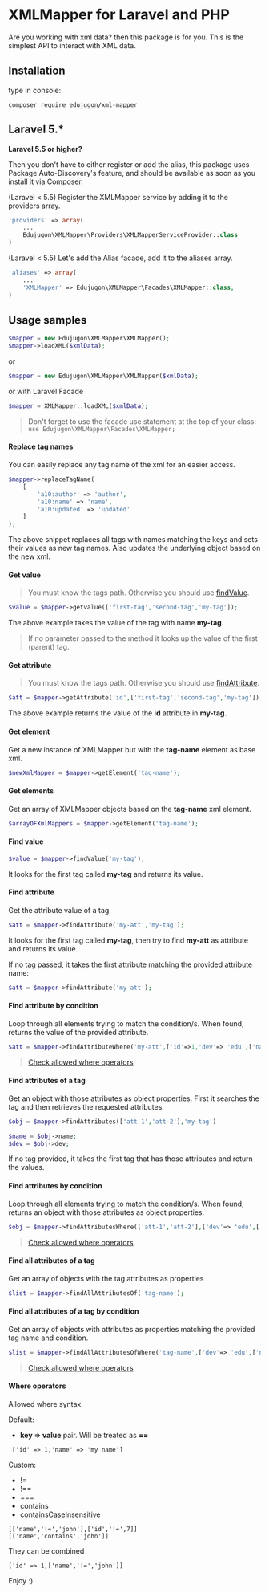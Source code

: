 # XMLMapper for Laravel and PHP

Are you working with xml data? then this package is for you. This is 
the simplest API to interact with XML data.

##  Installation

type in console:

```
composer require edujugon/xml-mapper
```

## Laravel 5.*

**Laravel 5.5 or higher?**

Then you don't have to either register or add the alias, this package uses Package Auto-Discovery's feature, and should be available as soon as you install it via Composer.

(Laravel < 5.5) Register the XMLMapper service by adding it to the providers array.
```php
'providers' => array(
    ...
    Edujugon\XMLMapper\Providers\XMLMapperServiceProvider::class
)
```

(Laravel < 5.5) Let's add the Alias facade, add it to the aliases array.
```php
'aliases' => array(
    ...
    'XMLMapper' => Edujugon\XMLMapper\Facades\XMLMapper::class,
)
```

##  Usage samples

```php
$mapper = new Edujugon\XMLMapper\XMLMapper();
$mapper->loadXML($xmlData);
```

or

```php
$mapper = new Edujugon\XMLMapper\XMLMapper($xmlData);
```

or with Laravel Facade

```php
$mapper = XMLMapper::loadXML($xmlData);
```
> Don't forget to use the facade use statement at the
top of your class: `use Edujugon\XMLMapper\Facades\XMLMapper;`

#### Replace tag names

You can easily replace any tag name of the xml for an easier access.

```php
$mapper->replaceTagName(
    [
        'a10:author' => 'author',
        'a10:name' => 'name',
        'a10:updated' => 'updated'
    ]
);
```

The above snippet replaces all tags with names matching the keys and sets their values as new tag names.
Also updates the underlying object based on the new xml.

#### Get value

> You must know the tags path. Otherwise you should use [findValue](https://github.com/edujugon/XMLMapper#find-value).

```php
$value = $mapper->getvalue(['first-tag','second-tag','my-tag']);
```

The above example takes the value of the tag with name **my-tag**.

> If no parameter passed to the method it looks up the value of the first (parent) tag.

#### Get attribute

> You must know the tags path. Otherwise you should use [findAttribute](https://github.com/edujugon/XMLMapper#find-attribute).

```php
$att = $mapper->getAttribute('id',['first-tag','second-tag','my-tag']);
```

The above example returns the value of the **id** attribute in **my-tag**.

#### Get element

Get a new instance of XMLMapper but with the **tag-name** element as base xml.

```php
$newXmlMapper = $mapper->getElement('tag-name');
```

#### Get elements

Get an array of XMLMapper objects based on the **tag-name** xml element.

```php
$arrayOFXmlMappers = $mapper->getElement('tag-name');
```

#### Find value

```php
$value = $mapper->findValue('my-tag');
```

It looks for the first tag called **my-tag** and returns its value.

#### Find attribute

Get the attribute value of a tag.

```php
$att = $mapper->findAttribute('my-att','my-tag');
```

It looks for the first tag called **my-tag**, then try to find **my-att** as attribute and returns its value.

If no tag passed, it takes the first attribute matching the provided attribute name:

```php
$att = $mapper->findAttribute('my-att');
```

#### Find attribute by condition

Loop through all elements trying to match the condition/s.
When found, returns the value of the provided attribute.

```php
$att = $mapper->findAttributeWhere('my-att',['id'=>1,'dev'=> 'edu',['name','!=','john']])
```
> [Check allowed where operators](https://github.com/edujugon/XMLMapper#where-operators)

#### Find attributes of a tag

Get an object with those attributes as object properties.
First it searches the tag and then retrieves the requested attributes.

```php
$obj = $mapper->findAttributes(['att-1','att-2'],'my-tag')

$name = $obj->name;
$dev = $obj->dev;
```

If no tag provided, it takes the first tag that has those attributes and return the values.

#### Find attributes by condition

Loop through all elements trying to match the condition/s.
When found, returns an object with those attributes as object properties.

```php
$obj = $mapper->findAttributesWhere(['att-1','att-2'],['dev'=> 'edu',['name','!=','john']])
```
> [Check allowed where operators](https://github.com/edujugon/XMLMapper#where-operators)

#### Find all attributes of a tag

Get an array of objects with the tag attributes as properties

```php
$list = $mapper->findAllAttributesOf('tag-name');
```

#### Find all attributes of a tag by condition

Get an array of objects with attributes as properties matching the provided tag name and condition.

```php
$list = $mapper->findAllAttributesOfWhere('tag-name',['dev'=> 'edu',['name','!=','john']])
```
> [Check allowed where operators](https://github.com/edujugon/XMLMapper#where-operators)

#### Where operators

Allowed where syntax.

Default:
*   **key => value** pair. Will be treated as **==**
```
 ['id' => 1,'name' => 'my name']
```

Custom:
*   !=
*   !==
*   ===
*   contains
*   containsCaseInsensitive
```
[['name','!=','john'],['id','!=',7]]
[['name','contains','john']]
```

They can be combined
```
['id' => 1,['name','!=','john']]
```

Enjoy :)